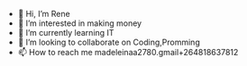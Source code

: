 - 👋 Hi, I’m Rene
- 👀 I’m interested in making money
- 🌱 I’m currently learning IT
- 💞️ I’m looking to collaborate on Coding,Promming
- 📫 How to reach me madeleinaa2780.gmail\+264818637812

<!---specialrepository because its `README.md` (this file) appears on your GitHub profile.
You can click the Preview link to take a look at your changes.
--->
